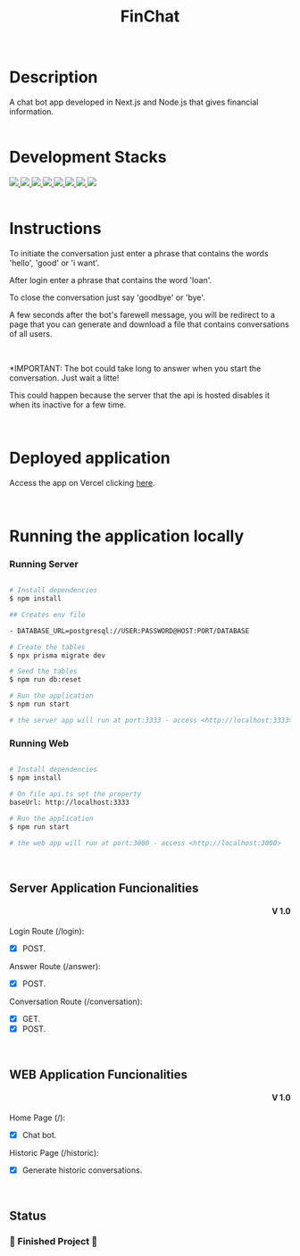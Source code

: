 <h1 align="center">FinChat</h1>
<br>

# Description
A chat bot app developed in Next.js and Node.js that gives financial information.
<br>
<br>

# Development Stacks

<div>
  <a href="https://www.typescriptlang.org/">
    <img src="https://img.shields.io/badge/typescript-339933?style=for-the-badge&logo=typescript&color=black" />
  </a>
   <a href="https://pt-br.reactjs.org/docs/getting-started.html">
    <img src="https://img.shields.io/badge/React-339933?style=for-the-badge&logo=react&color=black" />
  </a>
  <a href="https://nextjs.org/">
    <img src="https://img.shields.io/badge/next.js-339933?style=for-the-badge&logo=next.js&color=black" />
  </a>
    <a href="https://tailwindcss.com/">
    <img src="https://img.shields.io/badge/tailwindcss-339933?style=for-the-badge&logo=tailwindcss&color=black" />
  </a>
    <a href="https://docs.npmjs.com/">
    <img src="https://img.shields.io/badge/Node.js-339933?style=for-the-badge&logo=nodedotjs&color=black" />
  </a>
    <a href="https://www.fastify.io/">
    <img src="https://img.shields.io/badge/fastify-339933?style=for-the-badge&logo=fastify&color=black" /> 
  </a>
    <a href="https://www.prisma.io/">
    <img src="https://img.shields.io/badge/prisma-339933?style=for-the-badge&logo=prisma&color=black" /> 
  </a>
    <a href="https://www.postgresql.org/">
    <img src="https://img.shields.io/badge/postgresql-339933?style=for-the-badge&logo=postgresql&color=black" />
  </a>
</div>
<br>

# Instructions

To initiate the conversation just enter a phrase that contains the words 'hello', 'good' or 'i want'.

After login enter a phrase that contains the word 'loan'.

To close the conversation just say 'goodbye' or 'bye'.

A few seconds after the bot's farewell message, you will be redirect to a page that you can generate and download a file that contains conversations of all users.

<br>

*IMPORTANT: The bot could take long to answer when you start the conversation. Just wait a litte!

This could happen because the server that the api is hosted disables it when its inactive for a few time.

<br>

# Deployed application

Access the app on Vercel clicking <a href="https://lexart-labs-challenge-zeta.vercel.app/" target="_blanck">here<a/>.

<br>

# Running the application locally
### Running Server

```bash

# Install dependencies
$ npm install

## Creates env file

- DATABASE_URL=postgresql://USER:PASSWORD@HOST:PORT/DATABASE

# Create the tables
$ npx prisma migrate dev

# Seed the tables 
$ npm run db:reset

# Run the application
$ npm run start

# the server app will run at port:3333 - access <http://localhost:3333>
```

### Running Web

```bash

# Install dependencies
$ npm install

# On file api.ts set the property
baseUrl: http://localhost:3333
	
# Run the application
$ npm run start

# the web app will run at port:3000 - access <http://localhost:3000>
```

<br>

## Server Application Funcionalities

<div align=right>
	<h4>V 1.0</h4>

</div>

Login Route (/login):
- [x] POST.

Answer Route (/answer):
- [x] POST.

Conversation Route (/conversation):
- [x] GET.
- [x] POST.

<br>
      
## WEB Application Funcionalities

<div align=right>
	<h4>V 1.0</h4>

</div>

Home Page (/):
- [x] Chat bot.

Historic Page (/historic):
- [x] Generate historic conversations.

<br>

## Status

<h3> 
	🚧  Finished Project 🚧
</h3>
